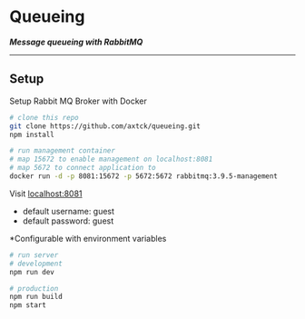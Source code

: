 # Queueing

***Message queueing with RabbitMQ***

---

## Setup

Setup Rabbit MQ Broker with Docker

```bash
# clone this repo
git clone https://github.com/axtck/queueing.git
npm install

# run management container 
# map 15672 to enable management on localhost:8081
# map 5672 to connect application to
docker run -d -p 8081:15672 -p 5672:5672 rabbitmq:3.9.5-management
```

Visit [localhost:8081](http://localhost:8081)
* default username: guest
* default password: guest

*Configurable with environment variables

```bash
# run server
# development
npm run dev

# production
npm run build
npm start
```
